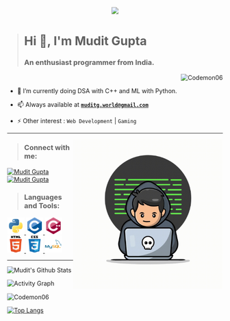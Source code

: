 
<h1 align="center">
  <a href="https://git.io/typing-svg">
    <img src="https://readme-typing-svg.herokuapp.com?lines=Hey+Folks+👋!;This+is+Mudit+Gupta;Welcome!&center=true&size=35">
  </a>
</h1>

> <h1 align="left">Hi 👋, I'm Mudit Gupta</h1>
> <h3 align="left">An enthusiast programmer from India.</h3>
<p align="right"> <img src="https://komarev.com/ghpvc/?username=Codemon06&label=Profile%20views&color=red&style=flat" alt="Codemon06" /> </p>

- 🌱 I’m currently doing DSA with C++ and ML with Python.

- 📫 Always available at **[`muditg.world@gmail.com`](mailto:muditg.wolrd@gmail.com)**

- ⚡ Other interest : `Web Development` | `Gaming`

---

<img align="right" width="350px" src="./image.gif">

> <h3 align="left">Connect with me:</h3>
<p align="left">
<a href="https://www.facebook.com/muditg.06/" target="_blank"><img align="center" src="https://raw.githubusercontent.com/rahuldkjain/github-profile-readme-generator/master/src/images/icons/Social/facebook.svg" alt="Mudit Gupta" height="30" width="40" /></a>
<a href="https://instagram.com/oye._.mg" target="_blank"><img align="center" src="https://raw.githubusercontent.com/rahuldkjain/github-profile-readme-generator/master/src/images/icons/Social/instagram.svg" alt="Mudit Gupta" height="30" width="40" /></a>

<br>

> <h3 align="left">Languages and Tools:</h3>
<p align="left"> 
 
  
  <a href="https://www.python.org" target="_blank"> <img src="https://raw.githubusercontent.com/devicons/devicon/master/icons/python/python-original.svg" alt="Python" width="40" height="40"/> </a> 
  <a href="https://www.cprogramming.com/" target="_blank"> <img src="https://raw.githubusercontent.com/devicons/devicon/master/icons/c/c-original.svg" alt="C" width="40" height="40"/> </a>
  <a href="http://www.cplusplus.com" target="_blank"> <img src="https://raw.githubusercontent.com/devicons/devicon/master/icons/cplusplus/cplusplus-original.svg" alt="C++" width="40" height="40"/> </a>
  <a href="https://www.html.com/" target="_blank"> <img src="https://github.com/devicons/devicon/blob/master/icons/html5/html5-original-wordmark.svg" alt="HTML" width="40" height="40"/> </a> 
  <a href="https://www.w3.org/Style/CSS/Overview.en.html" target="_blank"> <img src="https://github.com/devicons/devicon/blob/master/icons/css3/css3-original-wordmark.svg" alt="CSS" width="40" height="40"/> </a>
  <a href="https://www.mysql.com/" target="_blank"> <img src="https://github.com/devicons/devicon/blob/master/icons/mysql/mysql-original-wordmark.svg" alt="MySQL" width="40" height="40"/> </a>

 
 
---
![Mudit's Github Stats](https://github-readme-stats.vercel.app//api?username=Codemon06&show_icons=true&theme=gotham&hide_border=true&bg_color=0d1117&title_color=00ffff&icon_color=1f6fea&text_color=fefefe)
 
![Activity Graph](https://activity-graph.herokuapp.com/graph?username=Codemon06&theme=github&hide_border=true&bg_color=0d1117&area_color=1f6fea&line=00ffff&point=ffffff&color=00ffff)

<img align="center" src="https://github-readme-streak-stats.herokuapp.com/?user=Codemon06&theme=nightowl&hide_border=true" alt="Codemon06"/>

[![Top Langs](https://github-readme-stats.vercel.app//api/top-langs/?username=Codemon06&layout=compact&theme=gotham&langs_count=10&hide_border=true&bg_color=0d1117&text_color=ffffff&title_color=00ffff)](https://github.com/anuraghazra/github-readme-stats)
